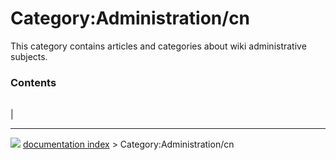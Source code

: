 # Category:Administration/cn
This category contains articles and categories about wiki administrative subjects.

### Contents

|     |     |     |
| --- | --- | --- |
|



---
![](images/Right_arrow.png) [documentation index](../README.md) > Category:Administration/cn

